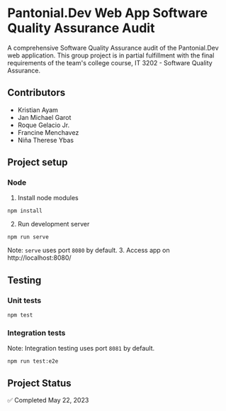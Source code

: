# Pantonial.Dev Web App Software Quality Assurance Audit
A comprehensive Software Quality Assurance audit of the Pantonial.Dev web application. This group project is in partial fulfillment with the final requirements of the team's college course, IT 3202 - Software Quality Assurance.

## Contributors
  - Kristian Ayam
  - Jan Michael Garot
  - Roque Gelacio Jr.
  - Francine Menchavez
  - Niña Therese Ybas

## Project setup

### Node
1. Install node modules
```
npm install
```
2. Run development server
```
npm run serve
```
Note: `serve` uses port `8080` by default.
3. Access app on http://localhost:8080/

## Testing
### Unit tests
```
npm test
```

### Integration tests
Note: Integration testing uses port `8081` by default.
```
npm run test:e2e
```

## Project Status
✅ Completed May 22, 2023
